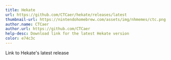 ```yaml
---
title: Hekate
url: https://github.com/CTCaer/hekate/releases/latest
thumbnail-url: https://nintendohomebrew.com/assets/img/nhmemes/ctc.png
author.name: CTCaer
author.url: https://github.com/CTCaer
help-desc: Download link for the latest Hekate version
color: e74c3c
---
```


Link to Hekate's latest release
